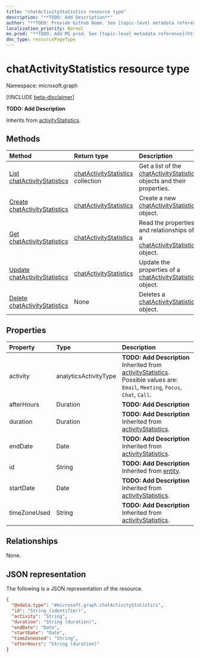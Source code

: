 ```yaml
---
title: "chatActivityStatistics resource type"
description: "**TODO: Add Description**"
author: "**TODO: Provide Github Name. See [topic-level metadata reference](https://msgo.azurewebsites.net/add/document/guidelines/metadata.html#topic-level-metadata)**"
localization_priority: Normal
ms.prod: "**TODO: Add MS prod. See [topic-level metadata reference](https://msgo.azurewebsites.net/add/document/guidelines/metadata.html#topic-level-metadata)**"
doc_type: resourcePageType
---
```


# chatActivityStatistics resource type

Namespace: microsoft.graph

[!INCLUDE [beta-disclaimer](../../includes/beta-disclaimer.md)]

**TODO: Add Description**


Inherits from [activityStatistics](../resources/activitystatistics.md).

## Methods
|Method|Return type|Description|
|:---|:---|:---|
|[List chatActivityStatistics](../api/chatactivitystatistics-list.md)|[chatActivityStatistics](../resources/chatactivitystatistics.md) collection|Get a list of the [chatActivityStatistics](../resources/chatactivitystatistics.md) objects and their properties.|
|[Create chatActivityStatistics](../api/chatactivitystatistics-create.md)|[chatActivityStatistics](../resources/chatactivitystatistics.md)|Create a new [chatActivityStatistics](../resources/chatactivitystatistics.md) object.|
|[Get chatActivityStatistics](../api/chatactivitystatistics-get.md)|[chatActivityStatistics](../resources/chatactivitystatistics.md)|Read the properties and relationships of a [chatActivityStatistics](../resources/chatactivitystatistics.md) object.|
|[Update chatActivityStatistics](../api/chatactivitystatistics-update.md)|[chatActivityStatistics](../resources/chatactivitystatistics.md)|Update the properties of a [chatActivityStatistics](../resources/chatactivitystatistics.md) object.|
|[Delete chatActivityStatistics](../api/chatactivitystatistics-delete.md)|None|Deletes a [chatActivityStatistics](../resources/chatactivitystatistics.md) object.|

## Properties
|Property|Type|Description|
|:---|:---|:---|
|activity|analyticsActivityType|**TODO: Add Description** Inherited from [activityStatistics](../resources/activitystatistics.md). Possible values are: `Email`, `Meeting`, `Focus`, `Chat`, `Call`.|
|afterHours|Duration|**TODO: Add Description**|
|duration|Duration|**TODO: Add Description** Inherited from [activityStatistics](../resources/activitystatistics.md).|
|endDate|Date|**TODO: Add Description** Inherited from [activityStatistics](../resources/activitystatistics.md).|
|id|String|**TODO: Add Description** Inherited from [entity](../resources/entity.md).|
|startDate|Date|**TODO: Add Description** Inherited from [activityStatistics](../resources/activitystatistics.md).|
|timeZoneUsed|String|**TODO: Add Description** Inherited from [activityStatistics](../resources/activitystatistics.md).|

## Relationships
None.

## JSON representation
The following is a JSON representation of the resource.
<!-- {
  "blockType": "resource",
  "keyProperty": "id",
  "@odata.type": "microsoft.graph.chatActivityStatistics",
  "baseType": "microsoft.graph.activityStatistics",
  "openType": false
}
-->
``` json
{
  "@odata.type": "#microsoft.graph.chatActivityStatistics",
  "id": "String (identifier)",
  "activity": "String",
  "duration": "String (duration)",
  "endDate": "Date",
  "startDate": "Date",
  "timeZoneUsed": "String",
  "afterHours": "String (duration)"
}
```

